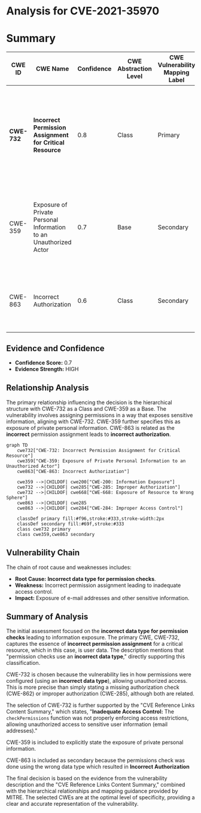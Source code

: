 # Analysis for CVE-2021-35970

# Summary
| CWE ID | CWE Name | Confidence | CWE Abstraction Level | CWE Vulnerability Mapping Label | CWE-Vulnerability Mapping Notes |
|---|---|---|---|---|---|
| **CWE-732** | **Incorrect Permission Assignment for Critical Resource** | 0.8 | Class | Primary | Allowed-with-Review, Matches due to the **incorrect data type for permission checks** leading to information exposure. |
| CWE-359 | Exposure of Private Personal Information to an Unauthorized Actor | 0.7 | Base | Secondary | Allowed, Information exposure (**e-mail addresses and other sensitive information**) to unauthorized actors. |
| CWE-863 | Incorrect Authorization | 0.6 | Class | Secondary | Allowed-with-Review, Due to **incorrect data type for permission checks**. |

## Evidence and Confidence

*   **Confidence Score:** 0.7
*   **Evidence Strength:** HIGH

## Relationship Analysis
The primary relationship influencing the decision is the hierarchical structure with CWE-732 as a Class and CWE-359 as a Base. The vulnerability involves assigning permissions in a way that exposes sensitive information, aligning with CWE-732. CWE-359 further specifies this as exposure of private personal information. CWE-863 is related as the **incorrect** permission assignment leads to **incorrect authorization**.

```mermaid
graph TD
    cwe732["CWE-732: Incorrect Permission Assignment for Critical Resource"]
    cwe359["CWE-359: Exposure of Private Personal Information to an Unauthorized Actor"]
    cwe863["CWE-863: Incorrect Authorization"]

    cwe359 -->|CHILDOF| cwe200["CWE-200: Information Exposure"]
    cwe732 -->|CHILDOF| cwe285["CWE-285: Improper Authorization"]
    cwe732 -->|CHILDOF| cwe668["CWE-668: Exposure of Resource to Wrong Sphere"]
    cwe863 -->|CHILDOF| cwe285
    cwe863 -->|CHILDOF| cwe284["CWE-284: Improper Access Control"]
    
    classDef primary fill:#f96,stroke:#333,stroke-width:2px
    classDef secondary fill:#69f,stroke:#333
    class cwe732 primary
    class cwe359,cwe863 secondary
```

## Vulnerability Chain
The chain of root cause and weaknesses includes:
  - **Root Cause:** **Incorrect data type for permission checks**.
  - **Weakness:** Incorrect permission assignment leading to inadequate access control.
  - **Impact:** Exposure of e-mail addresses and other sensitive information.

## Summary of Analysis
The initial assessment focused on the **incorrect data type for permission checks** leading to information exposure. The primary CWE, CWE-732, captures the essence of **incorrect permission assignment** for a critical resource, which in this case, is user data. The description mentions that "permission checks use an **incorrect data type**," directly supporting this classification.

CWE-732 is chosen because the vulnerability lies in how permissions were configured (using an **incorrect data type**), allowing unauthorized access. This is more precise than simply stating a missing authorization check (CWE-862) or improper authorization (CWE-285), although both are related.

The selection of CWE-732 is further supported by the "CVE Reference Links Content Summary," which states, "**Inadequate Access Control:** The `checkPermissions` function was not properly enforcing access restrictions, allowing unauthorized access to sensitive user information (email addresses)."

CWE-359 is included to explicitly state the exposure of private personal information.

CWE-863 is included as secondary because the permissions check was done using the wrong data type which resulted in **Incorrect Authorization**

The final decision is based on the evidence from the vulnerability description and the "CVE Reference Links Content Summary," combined with the hierarchical relationships and mapping guidance provided by MITRE. The selected CWEs are at the optimal level of specificity, providing a clear and accurate representation of the vulnerability.